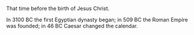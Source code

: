 That time before the birth of Jesus Christ.

In 3100 BC the first Egyptian dynasty began; in 509 BC the Roman Empire
was founded; in 46 BC Caesar changed the calendar.
